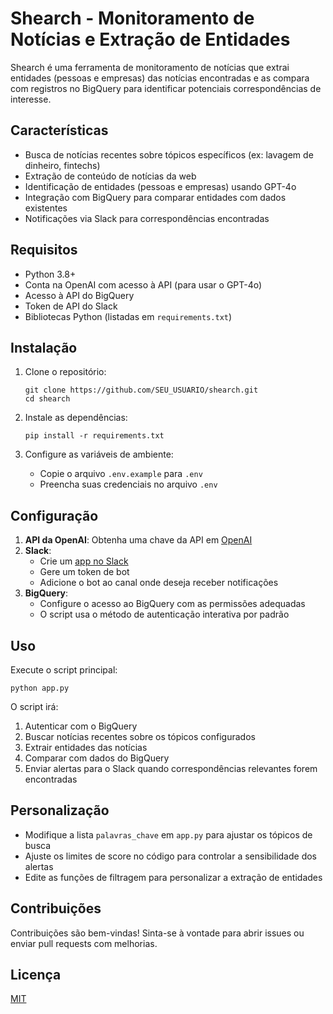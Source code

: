 # Shearch - Monitoramento de Notícias e Extração de Entidades

Shearch é uma ferramenta de monitoramento de notícias que extrai entidades (pessoas e empresas) das notícias encontradas e as compara com registros no BigQuery para identificar potenciais correspondências de interesse.

## Características

- Busca de notícias recentes sobre tópicos específicos (ex: lavagem de dinheiro, fintechs)
- Extração de conteúdo de notícias da web
- Identificação de entidades (pessoas e empresas) usando GPT-4o
- Integração com BigQuery para comparar entidades com dados existentes
- Notificações via Slack para correspondências encontradas

## Requisitos

- Python 3.8+
- Conta na OpenAI com acesso à API (para usar o GPT-4o)
- Acesso à API do BigQuery
- Token de API do Slack
- Bibliotecas Python (listadas em `requirements.txt`)

## Instalação

1. Clone o repositório:
   ```
   git clone https://github.com/SEU_USUARIO/shearch.git
   cd shearch
   ```

2. Instale as dependências:
   ```
   pip install -r requirements.txt
   ```

3. Configure as variáveis de ambiente:
   - Copie o arquivo `.env.example` para `.env`
   - Preencha suas credenciais no arquivo `.env`

## Configuração

1. **API da OpenAI**: Obtenha uma chave da API em [OpenAI](https://platform.openai.com)
2. **Slack**: 
   - Crie um [app no Slack](https://api.slack.com/apps)
   - Gere um token de bot
   - Adicione o bot ao canal onde deseja receber notificações
3. **BigQuery**:
   - Configure o acesso ao BigQuery com as permissões adequadas
   - O script usa o método de autenticação interativa por padrão

## Uso

Execute o script principal:
```
python app.py
```

O script irá:
1. Autenticar com o BigQuery
2. Buscar notícias recentes sobre os tópicos configurados
3. Extrair entidades das notícias
4. Comparar com dados do BigQuery
5. Enviar alertas para o Slack quando correspondências relevantes forem encontradas

## Personalização

- Modifique a lista `palavras_chave` em `app.py` para ajustar os tópicos de busca
- Ajuste os limites de score no código para controlar a sensibilidade dos alertas
- Edite as funções de filtragem para personalizar a extração de entidades

## Contribuições

Contribuições são bem-vindas! Sinta-se à vontade para abrir issues ou enviar pull requests com melhorias.

## Licença

[MIT](LICENSE)
